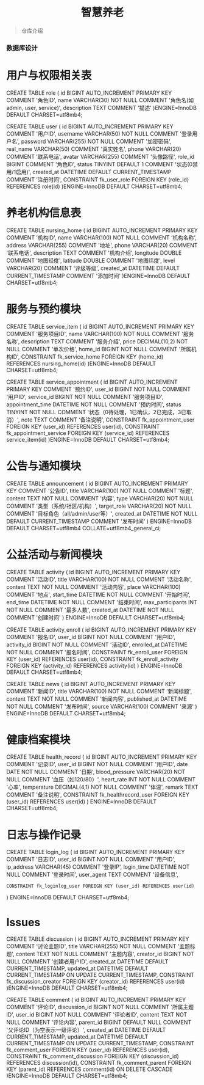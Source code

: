 <h1 align="center">智慧养老</h1>

> 仓库介绍



### 数据库设计

# 用户与权限相关表

CREATE TABLE role (
id BIGINT AUTO_INCREMENT PRIMARY KEY COMMENT '角色ID',
name VARCHAR(30) NOT NULL COMMENT '角色名(如 admin, user, service)',
description TEXT COMMENT '描述'
)ENGINE=InnoDB DEFAULT CHARSET=utf8mb4;

CREATE TABLE user (
id BIGINT AUTO_INCREMENT PRIMARY KEY COMMENT '用户ID',
username VARCHAR(50) NOT NULL COMMENT '登录用户名',
password VARCHAR(255) NOT NULL COMMENT '加密密码',
real_name VARCHAR(50) COMMENT '真实姓名',
phone VARCHAR(20) COMMENT '联系电话',
avatar VARCHAR(255) COMMENT '头像路径',
role_id BIGINT COMMENT '角色ID',
status TINYINT DEFAULT 1 COMMENT '状态(0禁用/1启用)',
created_at DATETIME DEFAULT CURRENT_TIMESTAMP COMMENT '注册时间',
CONSTRAINT fk_user_role FOREIGN KEY (role_id) REFERENCES role(id)
)ENGINE=InnoDB DEFAULT CHARSET=utf8mb4;

# 养老机构信息表

CREATE TABLE nursing_home (
id BIGINT AUTO_INCREMENT PRIMARY KEY COMMENT '机构ID',
name VARCHAR(100) NOT NULL COMMENT '机构名称',
address VARCHAR(255) COMMENT '地址',
phone VARCHAR(20) COMMENT '联系电话',
description TEXT COMMENT '机构介绍',
longitude DOUBLE COMMENT '地图经度',
latitude DOUBLE COMMENT '地图纬度',
level VARCHAR(20) COMMENT '评级等级',
created_at DATETIME DEFAULT CURRENT_TIMESTAMP COMMENT '添加时间'
)ENGINE=InnoDB DEFAULT CHARSET=utf8mb4;

# 服务与预约模块

CREATE TABLE service_item (
id BIGINT AUTO_INCREMENT PRIMARY KEY COMMENT '服务项目ID',
name VARCHAR(100) NOT NULL COMMENT '服务名称',
description TEXT COMMENT '服务介绍',
price DECIMAL(10,2) NOT NULL COMMENT '单次价格',
home_id BIGINT NOT NULL COMMENT '所属机构ID',
CONSTRAINT fk_service_home FOREIGN KEY (home_id) REFERENCES nursing_home(id)
)ENGINE=InnoDB DEFAULT CHARSET=utf8mb4;


CREATE TABLE service_appointment (
id BIGINT AUTO_INCREMENT PRIMARY KEY COMMENT '预约ID',
user_id BIGINT NOT NULL COMMENT '用户ID',
service_id BIGINT NOT NULL COMMENT '服务项目ID',
appointment_time DATETIME NOT NULL COMMENT '预约时间',
status TINYINT NOT NULL COMMENT '状态（0待处理，1已确认，2已完成，3已取消）',
note TEXT COMMENT '备注说明',
CONSTRAINT fk_appointment_user FOREIGN KEY (user_id) REFERENCES user(id),
CONSTRAINT fk_appointment_service FOREIGN KEY (service_id) REFERENCES service_item(id)
)ENGINE=InnoDB DEFAULT CHARSET=utf8mb4;

# 公告与通知模块

CREATE TABLE announcement (
id BIGINT AUTO_INCREMENT PRIMARY KEY COMMENT '公告ID',
title VARCHAR(100) NOT NULL COMMENT '标题',
content TEXT NOT NULL COMMENT '内容',
type VARCHAR(20) NOT NULL COMMENT '类型（系统/社区/机构）',
target_role VARCHAR(20) NOT NULL COMMENT '目标角色（all/admin/user等）',
created_at DATETIME NOT NULL DEFAULT CURRENT_TIMESTAMP COMMENT '发布时间'
) ENGINE=InnoDB DEFAULT CHARSET=utf8mb4 COLLATE=utf8mb4_general_ci;


#  公益活动与新闻模块

CREATE TABLE activity (
id BIGINT AUTO_INCREMENT PRIMARY KEY COMMENT '活动ID',
title VARCHAR(100) NOT NULL COMMENT '活动名称',
content TEXT NOT NULL COMMENT '活动内容',
place VARCHAR(100) COMMENT '地点',
start_time DATETIME NOT NULL COMMENT '开始时间',
end_time DATETIME NOT NULL COMMENT '结束时间',
max_participants INT NOT NULL COMMENT '最多人数',
created_at DATETIME NOT NULL COMMENT '创建时间'
) ENGINE=InnoDB DEFAULT CHARSET=utf8mb4;


CREATE TABLE activity_enroll (
id BIGINT AUTO_INCREMENT PRIMARY KEY COMMENT '报名ID',
user_id BIGINT NOT NULL COMMENT '用户ID',
activity_id BIGINT NOT NULL COMMENT '活动ID',
enrolled_at DATETIME NOT NULL COMMENT '报名时间',
CONSTRAINT fk_enroll_user FOREIGN KEY (user_id) REFERENCES user(id),
CONSTRAINT fk_enroll_activity FOREIGN KEY (activity_id) REFERENCES activity(id)
) ENGINE=InnoDB DEFAULT CHARSET=utf8mb4;


CREATE TABLE news (
id BIGINT AUTO_INCREMENT PRIMARY KEY COMMENT '新闻ID',
title VARCHAR(100) NOT NULL COMMENT '新闻标题',
content TEXT NOT NULL COMMENT '新闻内容',
published_at DATETIME NOT NULL COMMENT '发布时间',
source VARCHAR(100) COMMENT '来源'
) ENGINE=InnoDB DEFAULT CHARSET=utf8mb4;


#  健康档案模块

CREATE TABLE health_record (
id BIGINT AUTO_INCREMENT PRIMARY KEY COMMENT '记录ID',
user_id BIGINT NOT NULL COMMENT '用户ID',
date DATE NOT NULL COMMENT '日期',
blood_pressure VARCHAR(20) NOT NULL COMMENT '血压（如120/80）',
heart_rate INT NOT NULL COMMENT '心率',
temperature DECIMAL(4,1) NOT NULL COMMENT '体温',
remark TEXT COMMENT '备注说明',
CONSTRAINT fk_healthrecord_user FOREIGN KEY (user_id) REFERENCES user(id)
) ENGINE=InnoDB DEFAULT CHARSET=utf8mb4;


# 日志与操作记录

CREATE TABLE login_log (
id BIGINT AUTO_INCREMENT PRIMARY KEY COMMENT '日志ID',
user_id BIGINT NOT NULL COMMENT '用户ID',
ip_address VARCHAR(45) COMMENT '登录IP',
login_time DATETIME NOT NULL COMMENT '登录时间',
user_agent TEXT COMMENT '设备信息',

    CONSTRAINT fk_loginlog_user FOREIGN KEY (user_id) REFERENCES user(id)
) ENGINE=InnoDB DEFAULT CHARSET=utf8mb4;

# Issues

CREATE TABLE discussion (
id BIGINT AUTO_INCREMENT PRIMARY KEY COMMENT '讨论主题ID',
title VARCHAR(255) NOT NULL COMMENT '主题标题',
content TEXT NOT NULL COMMENT '主题内容',
creator_id BIGINT NOT NULL COMMENT '创建者用户ID',
created_at DATETIME DEFAULT CURRENT_TIMESTAMP,
updated_at DATETIME DEFAULT CURRENT_TIMESTAMP ON UPDATE CURRENT_TIMESTAMP,
CONSTRAINT fk_discussion_creator FOREIGN KEY (creator_id) REFERENCES user(id)
)ENGINE=InnoDB DEFAULT CHARSET=utf8mb4;

CREATE TABLE comment (
id BIGINT AUTO_INCREMENT PRIMARY KEY COMMENT '评论ID',
discussion_id BIGINT NOT NULL COMMENT '所属主题ID',
user_id BIGINT NOT NULL COMMENT '评论者ID',
content TEXT NOT NULL COMMENT '评论内容',
parent_id BIGINT DEFAULT NULL COMMENT '父评论ID（为空表示一级评论）',
created_at DATETIME DEFAULT CURRENT_TIMESTAMP,
updated_at DATETIME DEFAULT CURRENT_TIMESTAMP ON UPDATE CURRENT_TIMESTAMP,
CONSTRAINT fk_comment_user FOREIGN KEY (user_id) REFERENCES user(id),
CONSTRAINT fk_comment_discussion FOREIGN KEY (discussion_id) REFERENCES discussion(id),
CONSTRAINT fk_comment_parent FOREIGN KEY (parent_id) REFERENCES comment(id) ON DELETE CASCADE
)ENGINE=InnoDB DEFAULT CHARSET=utf8mb4;